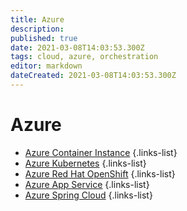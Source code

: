 ```yaml
---
title: Azure
description: 
published: true
date: 2021-03-08T14:03:53.300Z
tags: cloud, azure, orchestration
editor: markdown
dateCreated: 2021-03-08T14:03:53.300Z
---
```


# Azure
- [Azure Container Instance](/training/azure/azure_container_instance)
{.links-list}
- [Azure Kubernetes](/training/azure/azure_kubernetes)
{.links-list}
- [Azure Red Hat OpenShift](/training/azure/azure_redhat_openshift)
{.links-list}
- [Azure App Service](/training/azure/azure_app_service)
{.links-list}
- [Azure Spring Cloud](/training/azure/azure_spring_cloud)
{.links-list}

